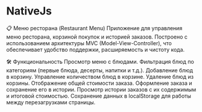# NativeJs

📋 Меню ресторана (Restaurant Menu)
Приложение для управления меню ресторана, корзиной покупок и историей заказов. Построено с использованием архитектуры MVC (Model-View-Controller), что обеспечивает удобство поддержки, расширяемость и чистоту кода.

🛠 Функциональность
Просмотр меню с блюдами.
Фильтрация блюд по категориям (первые блюда, десерты, напитки и т.д.).
Добавление блюд в корзину.
Управление количеством блюд в корзине.
Удаление блюд из корзины.
Отображение общей стоимости заказа.
Оформление заказа и сохранение его в истории.
Просмотр истории заказов с их содержимым и итоговой стоимостью.
Сохранение данных в localStorage для работы между перезагрузками страницы.
